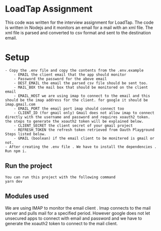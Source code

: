 # LoadTap Assignment

This code was written for the interview assignment for LoadTap. The code is written in Nodejs and it monitors an email for a mail with an xml file. The xml file is parsed and converted to csv format and sent to the destination email. 


# Setup
	- Copy the .env file and copy the contents from the .env.example
		- EMAIL the client email that the app should monitor
		- Password the password for the above email
		- DEST_EMAIL the email the parsed csv file should be sent too.
		- MAIL_BOX the mail box that should be monitored on the client 		email
		- EMAIL_HOST we are using imap to connect to the email and this should be the imap address for the client. for google it should be imap.gmail.com
		- EMAIL_PORT the email port imap should connect too
		- CLIENT_ID (for gmail only) Gmail does not allow imap to connect directly with the username and password and requires xoauth2 token. the steps to generate the xoauth2 token will be explained below.
		- CLIENT_SECRET the client secret of your gmail project
		- REFRESH_TOKEN the refresh token retrieved from Oauth Playground Steps listed below.
		- GMAIL (boolean) if the email client to be monitered is gmail or not.
	- After creating the .env file . We have to install the dependencies . Run npm i.
## Run the project
	You can run this project with the following command
	yarn dev

## Modules used

We are using IMAP to monitor the email client . Imap connects to the mail server and pulls mail for a specified period. However google does not let unsecured apps to connect with email and password and we have to generate the xoauth2 token to connect to the mail client.
